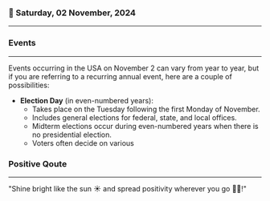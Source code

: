 ### 📅 Saturday, 02 November, 2024
------
### Events
------
Events occurring in the USA on November 2 can vary from year to year, but if you are referring to a recurring annual event, here are a couple of possibilities:

- **Election Day** (in even-numbered years):
  - Takes place on the Tuesday following the first Monday of November.
  - Includes general elections for federal, state, and local offices.
  - Midterm elections occur during even-numbered years when there is no presidential election.
  - Voters often decide on various
### Positive Qoute
------
"Shine bright like the sun ☀️ and spread positivity wherever you go 🌟😊!"
